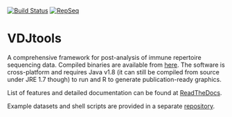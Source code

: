 [![Build Status](https://travis-ci.org/mikessh/vdjtools.svg?branch=master)](https://travis-ci.org/mikessh/vdjtools)
[![RepSeq](http://statsarray.com/wp-content/uploads/2014/03/omictools-logo.png)](http://omictools.com/vdjtools-s9042.html)

# VDJtools

A comprehensive framework for post-analysis of immune repertoire sequencing data.
Compiled binaries are available from [here](https://github.com/mikessh/vdjtools/releases/latest).
The software is cross-platform and requires Java v1.8 (it can still be compiled from source under 
JRE 1.7 though) to run and R to generate publication-ready graphics.

List of features and detailed documentation can be found at [ReadTheDocs](http://vdjtools-doc.readthedocs.org/en/latest/).

Example datasets and shell scripts are provided in a separate [repository](https://github.com/mikessh/vdjtools-examples).